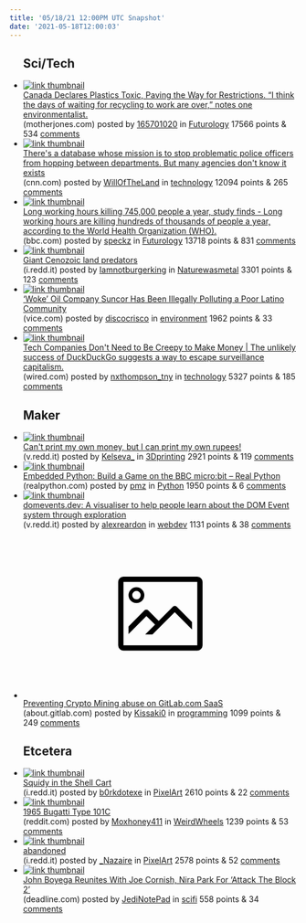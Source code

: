 ```yaml
---
title: '05/18/21 12:00PM UTC Snapshot'
date: '2021-05-18T12:00:03'
---
```

<ul>
<h2>Sci/Tech</h2>

<li><a href='https://www.motherjones.com/environment/2021/05/canada-declares-plastics-toxic-ban-restrictions/'><img src='https://b.thumbs.redditmedia.com/7Ih2PqDKrHzZ87qn0WmM4VjbAKoW8Yc6yi4mWr8gwOg.jpg' alt='link thumbnail'></a><div><div class='linkTitle'><a href='https://www.motherjones.com/environment/2021/05/canada-declares-plastics-toxic-ban-restrictions/'>Canada Declares Plastics Toxic, Paving the Way for Restrictions. “I think the days of waiting for recycling to work are over,” notes one environmentalist.</a></div>(motherjones.com) posted by <a href='https://www.reddit.com/user/165701020'>165701020</a> in <a href='https://www.reddit.com/r/Futurology'>Futurology</a> 17566 points & 534 <a href='https://www.reddit.com/r/Futurology/comments/nexf68/canada_declares_plastics_toxic_paving_the_way_for/'>comments</a></div></li>

<li><a href='https://www.cnn.com/2021/05/16/us/police-national-decertification-index-database/index.html'><img src='https://b.thumbs.redditmedia.com/MGmCtyUaNzfJxerRbqyKUNuB8OLIHJJQAIawFLhLXGA.jpg' alt='link thumbnail'></a><div><div class='linkTitle'><a href='https://www.cnn.com/2021/05/16/us/police-national-decertification-index-database/index.html'>There's a database whose mission is to stop problematic police officers from hopping between departments. But many agencies don't know it exists</a></div>(cnn.com) posted by <a href='https://www.reddit.com/user/WillOfTheLand'>WillOfTheLand</a> in <a href='https://www.reddit.com/r/technology'>technology</a> 12094 points & 265 <a href='https://www.reddit.com/r/technology/comments/newcsm/theres_a_database_whose_mission_is_to_stop/'>comments</a></div></li>

<li><a href='https://www.bbc.com/news/business-57139434'><img src='https://b.thumbs.redditmedia.com/gaBA9YIyA6HZLFjjk2dYwYd0fdS3XEVpTFdbYp7zn6Y.jpg' alt='link thumbnail'></a><div><div class='linkTitle'><a href='https://www.bbc.com/news/business-57139434'>Long working hours killing 745,000 people a year, study finds - Long working hours are killing hundreds of thousands of people a year, according to the World Health Organization (WHO).</a></div>(bbc.com) posted by <a href='https://www.reddit.com/user/speckz'>speckz</a> in <a href='https://www.reddit.com/r/Futurology'>Futurology</a> 13718 points & 831 <a href='https://www.reddit.com/r/Futurology/comments/nekq10/long_working_hours_killing_745000_people_a_year/'>comments</a></div></li>

<li><a href='https://i.redd.it/ymk2ph5muoz61.jpg'><img src='https://b.thumbs.redditmedia.com/cjXZkpXWHacS3xG3m5niofBWkI9FY0TzOAKB6wRWYqg.jpg' alt='link thumbnail'></a><div><div class='linkTitle'><a href='https://i.redd.it/ymk2ph5muoz61.jpg'>Giant Cenozoic land predators</a></div>(i.redd.it) posted by <a href='https://www.reddit.com/user/Iamnotburgerking'>Iamnotburgerking</a> in <a href='https://www.reddit.com/r/Naturewasmetal'>Naturewasmetal</a> 3301 points & 123 <a href='https://www.reddit.com/r/Naturewasmetal/comments/neh9p8/giant_cenozoic_land_predators/'>comments</a></div></li>

<li><a href='https://www.vice.com/en/article/n7bndx/suncor-oil-company-illegally-polluting-denver-poor-latino-community'><img src='https://b.thumbs.redditmedia.com/pU_WnB6QoXWJ95ydHN_Lc_2WWJ9fdbpgzdppN0crSkc.jpg' alt='link thumbnail'></a><div><div class='linkTitle'><a href='https://www.vice.com/en/article/n7bndx/suncor-oil-company-illegally-polluting-denver-poor-latino-community'>‘Woke’ Oil Company Suncor Has Been Illegally Polluting a Poor Latino Community</a></div>(vice.com) posted by <a href='https://www.reddit.com/user/discocrisco'>discocrisco</a> in <a href='https://www.reddit.com/r/environment'>environment</a> 1962 points & 33 <a href='https://www.reddit.com/r/environment/comments/nef2py/woke_oil_company_suncor_has_been_illegally/'>comments</a></div></li>

<li><a href='https://www.wired.com/story/tech-companies-dont-need-to-be-creepy-to-make-money/'><img src='https://b.thumbs.redditmedia.com/XRX2H5IF9yfUsCWDHYyPD1eJt9rdANfxck4ErQ59EbY.jpg' alt='link thumbnail'></a><div><div class='linkTitle'><a href='https://www.wired.com/story/tech-companies-dont-need-to-be-creepy-to-make-money/'>Tech Companies Don't Need to Be Creepy to Make Money | The unlikely success of DuckDuckGo suggests a way to escape surveillance capitalism.</a></div>(wired.com) posted by <a href='https://www.reddit.com/user/nxthompson_tny'>nxthompson_tny</a> in <a href='https://www.reddit.com/r/technology'>technology</a> 5327 points & 185 <a href='https://www.reddit.com/r/technology/comments/nemauq/tech_companies_dont_need_to_be_creepy_to_make/'>comments</a></div></li>

<h2>Maker</h2>

<li><a href='https://v.redd.it/yqt370fbaqz61'><img src='https://b.thumbs.redditmedia.com/N92J1W9gfL3_gktCVjB0mIFKGOEiutXr_1Q3dNM0ctE.jpg' alt='link thumbnail'></a><div><div class='linkTitle'><a href='https://v.redd.it/yqt370fbaqz61'>Can't print my own money, but I can print my own rupees!</a></div>(v.redd.it) posted by <a href='https://www.reddit.com/user/Kelseva_'>Kelseva_</a> in <a href='https://www.reddit.com/r/3Dprinting'>3Dprinting</a> 2921 points & 119 <a href='https://www.reddit.com/r/3Dprinting/comments/neoota/cant_print_my_own_money_but_i_can_print_my_own/'>comments</a></div></li>

<li><a href='https://realpython.com/embedded-python/'><img src='https://b.thumbs.redditmedia.com/bf5t-ms062_hr-uVYnHUzzQJvTb6hLkanjPh7DvELpg.jpg' alt='link thumbnail'></a><div><div class='linkTitle'><a href='https://realpython.com/embedded-python/'>Embedded Python: Build a Game on the BBC micro:bit – Real Python</a></div>(realpython.com) posted by <a href='https://www.reddit.com/user/pmz'>pmz</a> in <a href='https://www.reddit.com/r/Python'>Python</a> 1950 points & 6 <a href='https://www.reddit.com/r/Python/comments/nf4jh0/embedded_python_build_a_game_on_the_bbc_microbit/'>comments</a></div></li>

<li><a href='https://v.redd.it/wvs008bqnrz61'><img src='https://b.thumbs.redditmedia.com/c8ie1yBW5mEC_MsnbjBeH8uw7ysB6Shgi5pI9KvV1-g.jpg' alt='link thumbnail'></a><div><div class='linkTitle'><a href='https://v.redd.it/wvs008bqnrz61'>domevents.dev: A visualiser to help people learn about the DOM Event system through exploration</a></div>(v.redd.it) posted by <a href='https://www.reddit.com/user/alexreardon'>alexreardon</a> in <a href='https://www.reddit.com/r/webdev'>webdev</a> 1131 points & 38 <a href='https://www.reddit.com/r/webdev/comments/nevcmm/domeventsdev_a_visualiser_to_help_people_learn/'>comments</a></div></li>

<li><a href='https://about.gitlab.com/blog/2021/05/17/prevent-crypto-mining-abuse/'><svg version='1.1' viewBox='-34 -14 104 64' preserveAspectRatio='xMidYMid meet' xmlns='http://www.w3.org/2000/svg' xmlns:xlink='http://www.w3.org/1999/xlink'>
    <title>link thumbnail</title>
    <path d='M32,4H4A2,2,0,0,0,2,6V30a2,2,0,0,0,2,2H32a2,2,0,0,0,2-2V6A2,2,0,0,0,32,4ZM4,30V6H32V30Z'></path>
    <path d='M8.92,14a3,3,0,1,0-3-3A3,3,0,0,0,8.92,14Zm0-4.6A1.6,1.6,0,1,1,7.33,11,1.6,1.6,0,0,1,8.92,9.41Z'></path>
    <path d='M22.78,15.37l-5.4,5.4-4-4a1,1,0,0,0-1.41,0L5.92,22.9v2.83l6.79-6.79L16,22.18l-3.75,3.75H15l8.45-8.45L30,24V21.18l-5.81-5.81A1,1,0,0,0,22.78,15.37Z'></path>
    </svg></a><div><div class='linkTitle'><a href='https://about.gitlab.com/blog/2021/05/17/prevent-crypto-mining-abuse/'>Preventing Crypto Mining abuse on GitLab.com SaaS</a></div>(about.gitlab.com) posted by <a href='https://www.reddit.com/user/Kissaki0'>Kissaki0</a> in <a href='https://www.reddit.com/r/programming'>programming</a> 1099 points & 249 <a href='https://www.reddit.com/r/programming/comments/neim95/preventing_crypto_mining_abuse_on_gitlabcom_saas/'>comments</a></div></li>

<h2>Etcetera</h2>

<li><a href='https://i.redd.it/wis2v5qiirz61.gif'><img src='https://b.thumbs.redditmedia.com/7f4WpCz91sd9OwdUUm9h_smJbBDJPN_T4ORHWAUrG6E.jpg' alt='link thumbnail'></a><div><div class='linkTitle'><a href='https://i.redd.it/wis2v5qiirz61.gif'>Squidy in the Shell Cart</a></div>(i.redd.it) posted by <a href='https://www.reddit.com/user/b0rkdotexe'>b0rkdotexe</a> in <a href='https://www.reddit.com/r/PixelArt'>PixelArt</a> 2610 points & 22 <a href='https://www.reddit.com/r/PixelArt/comments/neupo5/squidy_in_the_shell_cart/'>comments</a></div></li>

<li><a href='https://www.reddit.com/gallery/neqtvt'><img src='https://b.thumbs.redditmedia.com/CFMYBaNyQr0Os9PVFPG7Iydws5oo7ZyfbUNJyaQfgAc.jpg' alt='link thumbnail'></a><div><div class='linkTitle'><a href='https://www.reddit.com/gallery/neqtvt'>1965 Bugatti Type 101C</a></div>(reddit.com) posted by <a href='https://www.reddit.com/user/Moxhoney411'>Moxhoney411</a> in <a href='https://www.reddit.com/r/WeirdWheels'>WeirdWheels</a> 1239 points & 53 <a href='https://www.reddit.com/r/WeirdWheels/comments/neqtvt/1965_bugatti_type_101c/'>comments</a></div></li>

<li><a href='https://i.redd.it/ip2l1y8j0qz61.png'><img src='https://a.thumbs.redditmedia.com/XPYvswM4Lv_tWKirjqq_VxZFb-nRPjtrRs7qhxH8li0.jpg' alt='link thumbnail'></a><div><div class='linkTitle'><a href='https://i.redd.it/ip2l1y8j0qz61.png'>abandoned</a></div>(i.redd.it) posted by <a href='https://www.reddit.com/user/_Nazaire'>_Nazaire</a> in <a href='https://www.reddit.com/r/PixelArt'>PixelArt</a> 2578 points & 52 <a href='https://www.reddit.com/r/PixelArt/comments/nenak4/abandoned/'>comments</a></div></li>

<li><a href='https://deadline.com/2021/05/attack-the-block-2-sequel-john-boyega-joe-cornish-reunite-nira-park-studio-canal-film4-cult-classic-1234758463/'><img src='https://b.thumbs.redditmedia.com/ZiNUCTJkKOPPabn3WGuWx8uc_Huh16oH8v2939S3ccY.jpg' alt='link thumbnail'></a><div><div class='linkTitle'><a href='https://deadline.com/2021/05/attack-the-block-2-sequel-john-boyega-joe-cornish-reunite-nira-park-studio-canal-film4-cult-classic-1234758463/'>John Boyega Reunites With Joe Cornish, Nira Park For ‘Attack The Block 2’</a></div>(deadline.com) posted by <a href='https://www.reddit.com/user/JediNotePad'>JediNotePad</a> in <a href='https://www.reddit.com/r/scifi'>scifi</a> 558 points & 34 <a href='https://www.reddit.com/r/scifi/comments/neqnk9/john_boyega_reunites_with_joe_cornish_nira_park/'>comments</a></div></li>

</ul>
